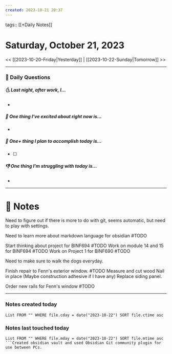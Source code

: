 ```yaml
---
created: 2023-10-21 20:37
---
```

tags:: [[+Daily Notes]]

# Saturday, October 21, 2023

<< [[2023-10-20-Friday|Yesterday]] | [[2023-10-22-Sunday|Tomorrow]] >>

---
### 📅 Daily Questions
##### 🌜 Last night, after work, I...
- 

##### 🙌 One thing I've excited about right now is...
- 

##### 🚀 One+ thing I plan to accomplish today is...
- [ ] 

##### 👎 One thing I'm struggling with today is...
- 

---
# 📝 Notes
Need to figure out if there is more to do with git, seems automatic, but need to play with settings. 

Need to learn more about markdown language for obsidian #TODO 

Start thinking about project for BINF694 #TODO 
Work on module 14 and 15 for BINF694 #TODO 
Work on Project 1 for BINF690 #TODO 

Need to make sure to walk the dogs everyday. 

Finish repair to Fenn's exterior window. #TODO 
	Measure and cut wood
	Nail in place (Maybe construction adhesive if I have any)
	Replace siding panel.

Order new rails for Fenn's window #TODO

---
### Notes created today
```dataview
List FROM "" WHERE file.cday = date("2023-10-22") SORT file.ctime asc
```

### Notes last touched today
```dataview
List FROM "" WHERE file.mday = date("2023-10-22") SORT file.mtime asc
```Created obsidian vault and used Obsidian Git community plugin for use between PCs.

 

